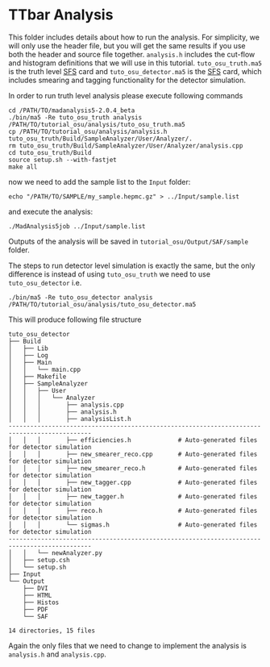 # TTbar Analysis

This folder includes details about how to run the analysis. For simplicity, we will only use the header file, but you 
will get the same results if you use both the header and source file together. `analysis.h` includes the
cut-flow and histogram definitions that we will use in this tutorial. `tuto_osu_truth.ma5` is the truth level
[SFS](https://arxiv.org/abs/2006.09387) card and `tuto_osu_detector.ma5` is the [SFS](https://arxiv.org/abs/2006.09387)
card, which includes smearing and tagging functionality for the detector simulation.

In order to run truth level analysis please execute following commands
```shell
cd /PATH/TO/madanalysis5-2.0.4_beta
./bin/ma5 -Re tuto_osu_truth analysis /PATH/TO/tutorial_osu/analysis/tuto_osu_truth.ma5
cp /PATH/TO/tutorial_osu/analysis/analysis.h tuto_osu_truth/Build/SampleAnalyzer/User/Analyzer/.
rm tuto_osu_truth/Build/SampleAnalyzer/User/Analyzer/analysis.cpp
cd tuto_osu_truth/Build
source setup.sh --with-fastjet
make all
```
now we need to add the sample list to the `Input` folder:
```shell
echo "/PATH/TO/SAMPLE/my_sample.hepmc.gz" > ../Input/sample.list
```
and execute the analysis:
```shell
./MadAnalysis5job ../Input/sample.list
```
Outputs of the analysis will be saved in `tutorial_osu/Output/SAF/sample` folder.

The steps to run detector level simulation is exactly the same, but the only difference is instead of using 
`tuto_osu_truth` we need to use `tuto_osu_detector` i.e.
```shell
./bin/ma5 -Re tuto_osu_detector analysis /PATH/TO/tutorial_osu/analysis/tuto_osu_detector.ma5
```
This will produce following file structure
```shell
tuto_osu_detector
├── Build
│   ├── Lib
│   ├── Log
│   ├── Main
│   │   └── main.cpp
│   ├── Makefile
│   ├── SampleAnalyzer
│   │   ├── User
│   │   │   └── Analyzer
│   │   │       ├── analysis.cpp
│   │   │       ├── analysis.h
│   │   │       ├── analysisList.h
---------------------------------------------------------------------------------------------
│   │   │       ├── efficiencies.h             # Auto-generated files for detector simulation
│   │   │       ├── new_smearer_reco.cpp       # Auto-generated files for detector simulation
│   │   │       ├── new_smearer_reco.h         # Auto-generated files for detector simulation
│   │   │       ├── new_tagger.cpp             # Auto-generated files for detector simulation
│   │   │       ├── new_tagger.h               # Auto-generated files for detector simulation
│   │   │       ├── reco.h                     # Auto-generated files for detector simulation
│   │   │       └── sigmas.h                   # Auto-generated files for detector simulation
---------------------------------------------------------------------------------------------
│   │   └── newAnalyzer.py
│   ├── setup.csh
│   └── setup.sh
├── Input
└── Output
    ├── DVI
    ├── HTML
    ├── Histos
    ├── PDF
    └── SAF

14 directories, 15 files
```
Again the only files that we need to change to implement the analysis is `analysis.h` and `analysis.cpp`.